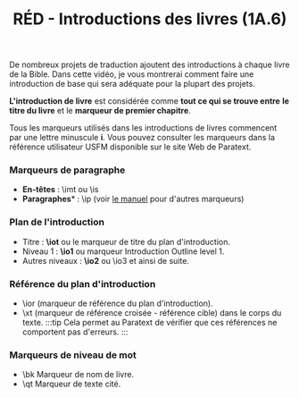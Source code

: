 ﻿---
title: RÉD - Introductions des livres (1A.6)
---
De nombreux projets de traduction ajoutent des introductions à chaque livre de la Bible. Dans cette vidéo, je vous montrerai comment faire une introduction de base qui sera adéquate pour la plupart des projets.

**L'introduction de livre** est considérée comme **tout ce qui se trouve entre** **le titre du livre** et le **marqueur de premier chapitre**.

Tous les marqueurs utilisés dans les introductions de livres commencent par une lettre minuscule **i**. Vous pouvez consulter les marqueurs dans la référence utilisateur USFM disponible sur le site Web de Paratext.

### Marqueurs de paragraphe

- **En-têtes** : \\imt ou \\is
- **Paragraphes*** : \\ip
(voir [le manuel](../../Training-Manual/08-Appendix/C.USFM.md) pour d'autres marqueurs)

### Plan de l'introduction

- Titre : **\iot** ou le marqueur de titre du plan d'introduction.
- Niveau 1 : **\io1** ou marqueur Introduction Outline level 1.
- Autres niveaux : **\io2** ou \io3 et ainsi de suite.

### Référence du plan d'introduction

- \\ior (marqueur de référence du plan d'introduction).
- \\xt (marqueur de référence croisée - référence cible) dans le corps du texte.
:::tip
Cela permet au Paratext de vérifier que ces références ne comportent pas d'erreurs.
:::
### Marqueurs de niveau de mot

- \bk Marqueur de nom de livre.
- \\qt Marqueur de texte cité.
